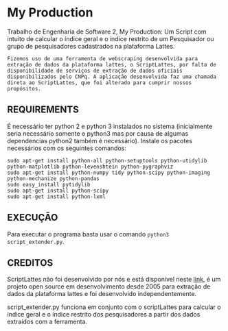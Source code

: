 # My Production

Trabalho de Engenharia de Software 2, My Production:
    Um Script com intuito de calcular o índice geral e o índice restrito de um Pesquisador ou grupo de pesquisadores cadastrados na plataforma Lattes.

    Fizemos uso de uma ferramenta de webscraping desenvolvida para extração de dados da plataforma lattes, o ScriptLattes, por falta de disponibilidade de serviços de extração de dados oficiais disponibilizados pelo CNPq. A aplicação desenvolvida faz uma chamada direta ao ScriptLattes, que foi alterado para cumprir nossos propósitos.

## REQUIREMENTS

É necessário ter python 2 e python 3 instalados no sistema (inicialmente seria necessário somente o python3 mas por causa de algumas dependencias python2 também é necessário). Instale os pacotes necessários com os seguintes comandos:

``` 
sudo apt-get install python-all python-setuptools python-utidylib python-matplotlib python-levenshtein python-pygraphviz
sudo apt-get install python-numpy tidy python-scipy python-imaging python-mechanize python-pandas
sudo easy_install pytidylib
sudo apt-get install python-scipy
sudo apt-get install python-lxml
```

## EXECUÇÃO

Para executar o programa basta usar o comando `python3 script_extender.py`.


## CREDITOS

ScriptLattes não foi desenvolvido por nós e está disponível neste [link](http://scriptlattes.sourceforge.net/code.html), é um projeto open source em desenvolvimento desde 2005 para extração de dados da plataforma lattes e foi desenvolvido independentemente.

script_extender.py funciona em conjunto com o scriptLattes para calcular o índice geral e o índice restrito dos pesquisadores a partir dos dados extraídos com a ferramenta.



